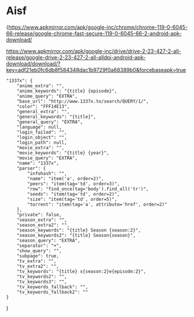 # Aisf
{https://www.apkmirror.com/apk/google-inc/chrome/chrome-119-0-6045-66-release/google-chrome-fast-secure-119-0-6045-66-2-android-apk-download/
  
   https://www.apkmirror.com/apk/google-inc/drive/drive-2-23-427-2-all-release/google-drive-2-23-427-2-all-alldpi-android-apk-download/download/?key=adf21eb0fc6db8f584348dac1b9729f0a68389b0&forcebaseapk=true
    
    "1337x": {
        "anime_extra": "",
        "anime_keywords": "{title} {episode}",
        "anime_query": "EXTRA",
        "base_url": "http://www.1337x.to/search/QUERY/1/",
        "color": "FFF14E13",
        "general_extra": "",
        "general_keywords": "{title}",
        "general_query": "EXTRA",
        "language": null,
        "login_failed": "",
        "login_object": "",
        "login_path": null,
        "movie_extra": "",
        "movie_keywords": "{title} {year}",
        "movie_query": "EXTRA",
        "name": "1337x",
        "parser": {
            "infohash": "",
            "name": "item('a', order=2)",
            "peers": "item(tag='td', order=3)",
            "row": "find_once(tag='body').find_all('tr')",
            "seeds": "item(tag='td', order=2)",
            "size": "item(tag='td', order=5)",
            "torrent": "item(tag='a', attribute='href', order=2)"
        },
        "private": false,
        "season_extra": "",
        "season_extra2": "",
        "season_keywords": "{title} Season {season:2}",
        "season_keywords2": "{title} Season{season}",
        "season_query": "EXTRA",
        "separator": "+",
        "show_query": "",
        "subpage": true,
        "tv_extra": "",
        "tv_extra2": "",
        "tv_keywords": "{title} s{season:2}e{episode:2}",
        "tv_keywords2": "",
        "tv_keywords3": "",
        "tv_keywords_fallback": "",
        "tv_keywords_fallback2": ""
    }
}
